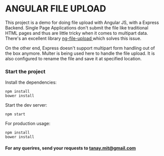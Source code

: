 ANGULAR FILE UPLOAD
===================

This project is a demo for doing file upload with Angular JS, with a Express Backend. Single Page Applications don't submit the file like traditional HTML pages and thus are little tricky when it comes to multipart data. There's an excellent library <a href="https://github.com/danialfarid/ng-file-upload">
ng-file-upload </a>which solves this issue.

On the other end, Express doesn't support multipart form handling out of the box anymore. Multer is being used here to handle the file upload. It is also configured to rename the file and save it at specified location.

### Start the project
Install the dependencies:
```
npm install
bower install
```

Start the dev server:
```
npm start
```

For production usage:
```
npm install
bower install
```

####  For any querires, send your requests to tanay.mit@gmail.com
